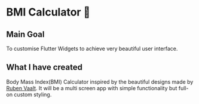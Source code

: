 # BMI Calculator 💪

## Main Goal

To customise Flutter Widgets to achieve very beautiful user interface.

## What I have created

Body Mass Index(BMI) Calculator inspired by the beautiful designs made by [Ruben Vaalt](https://dribbble.com/shots/4585382-Simple-BMI-Calculator). It will be a multi screen app with simple functionality but full-on custom styling. 
